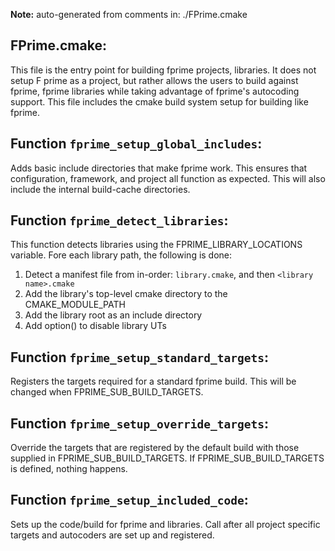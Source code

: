 **Note:** auto-generated from comments in: ./FPrime.cmake

## FPrime.cmake:

This file is the entry point for building fprime projects, libraries. It does not setup F prime as a project, but
rather allows the users to build against fprime, fprime libraries while taking advantage of fprime's autocoding
support. This file includes the cmake build system setup for building like fprime.


## Function `fprime_setup_global_includes`:

Adds basic include directories that make fprime work. This ensures that configuration, framework, and project all
function as expected. This will also include the internal build-cache directories.


## Function `fprime_detect_libraries`:

This function detects libraries using the FPRIME_LIBRARY_LOCATIONS variable. Fore each library path, the following is
done:
1. Detect a manifest file from in-order: `library.cmake`, and then `<library name>.cmake`
2. Add the library's top-level cmake directory to the CMAKE_MODULE_PATH
3. Add the library root as an include directory
4. Add option() to disable library UTs


## Function `fprime_setup_standard_targets`:

Registers the targets required for a standard fprime build. This will be changed when FPRIME_SUB_BUILD_TARGETS.


## Function `fprime_setup_override_targets`:

Override the targets that are registered by the default build with those supplied in FPRIME_SUB_BUILD_TARGETS. If
FPRIME_SUB_BUILD_TARGETS is defined, nothing happens.


## Function `fprime_setup_included_code`:

Sets up the code/build for fprime and libraries. Call after all project specific targets and autocoders are set up and
registered.


